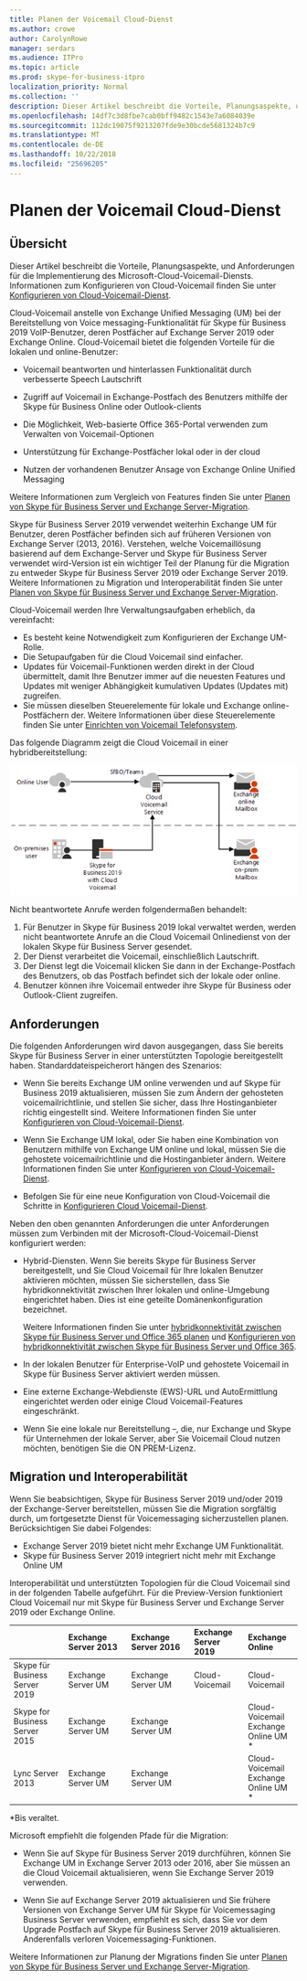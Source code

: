 ```yaml
---
title: Planen der Voicemail Cloud-Dienst
ms.author: crowe
author: CarolynRowe
manager: serdars
ms.audience: ITPro
ms.topic: article
ms.prod: skype-for-business-itpro
localization_priority: Normal
ms.collection: ''
description: Dieser Artikel beschreibt die Vorteile, Planungsaspekte, und Anforderungen für die Implementierung von Microsoft Cloud Voicemail-Dienst. Informationen zum Konfigurieren von Cloud-Voicemail finden Sie unter Konfigurieren von Cloud Voicemail.
ms.openlocfilehash: 14df7c3d8fbe7cab0bff9482c1543e7a6084039e
ms.sourcegitcommit: 112dc19075f9213207fde9e30bcde5681324b7c9
ms.translationtype: MT
ms.contentlocale: de-DE
ms.lasthandoff: 10/22/2018
ms.locfileid: "25696205"
---
```

# <a name="plan-cloud-voicemail-service"></a>Planen der Voicemail Cloud-Dienst

## <a name="overview"></a>Übersicht 

Dieser Artikel beschreibt die Vorteile, Planungsaspekte, und Anforderungen für die Implementierung des Microsoft-Cloud-Voicemail-Diensts. Informationen zum Konfigurieren von Cloud-Voicemail finden Sie unter [Konfigurieren von Cloud-Voicemail-Dienst](configure-cloud-voicemail.md).

Cloud-Voicemail anstelle von Exchange Unified Messaging (UM) bei der Bereitstellung von Voice messaging-Funktionalität für Skype für Business 2019 VoIP-Benutzer, deren Postfächer auf Exchange Server 2019 oder Exchange Online. Cloud-Voicemail bietet die folgenden Vorteile für die lokalen und online-Benutzer:

- Voicemail beantworten und hinterlassen Funktionalität durch verbesserte Speech Lautschrift

- Zugriff auf Voicemail in Exchange-Postfach des Benutzers mithilfe der Skype für Business Online oder Outlook-clients 

- Die Möglichkeit, Web-basierte Office 365-Portal verwenden zum Verwalten von Voicemail-Optionen

- Unterstützung für Exchange-Postfächer lokal oder in der cloud

- Nutzen der vorhandenen Benutzer Ansage von Exchange Online Unified Messaging

Weitere Informationen zum Vergleich von Features finden Sie unter [Planen von Skype für Business Server und Exchange Server-Migration](plan-um-migration.md). 

Skype für Business Server 2019 verwendet weiterhin Exchange UM für Benutzer, deren Postfächer befinden sich auf früheren Versionen von Exchange Server (2013, 2016).  Verstehen, welche Voicemaillösung basierend auf dem Exchange-Server und Skype für Business Server verwendet wird-Version ist ein wichtiger Teil der Planung für die Migration zu entweder Skype für Business Server 2019 oder Exchange Server 2019. Weitere Informationen zu Migration und Interoperabilität finden Sie unter [Planen von Skype für Business Server und Exchange Server-Migration](plan-um-migration.md). 

Cloud-Voicemail werden Ihre Verwaltungsaufgaben erheblich, da vereinfacht:

- Es besteht keine Notwendigkeit zum Konfigurieren der Exchange UM-Rolle.
- Die Setupaufgaben für die Cloud Voicemail sind einfacher.
- Updates für Voicemail-Funktionen werden direkt in der Cloud übermittelt, damit Ihre Benutzer immer auf die neuesten Features und Updates mit weniger Abhängigkeit kumulativen Updates (Updates mit) zugreifen.
- Sie müssen dieselben Steuerelemente für lokale und Exchange online-Postfächern der. Weitere Informationen über diese Steuerelemente finden Sie unter [Einrichten von Voicemail Telefonsystem](https://support.office.com/en-us/article/Set-up-Phone-System-voicemail-Admin-help-9c590873-b014-4df3-9e27-1bb97322a79d?ui=en-US&rs=en-US&ad=US).

Das folgende Diagramm zeigt die Cloud Voicemail in einer hybridbereitstellung:


![SfB Cloud-Voicemail](../../sfbserver2019/media/plan-cloud-voice-mail-server1.png)

Nicht beantwortete Anrufe werden folgendermaßen behandelt:  

1. Für Benutzer in Skype für Business 2019 lokal verwaltet werden, werden nicht beantwortete Anrufe an die Cloud Voicemail Onlinedienst von der lokalen Skype für Business Server gesendet. 
2. Der Dienst verarbeitet die Voicemail, einschließlich Lautschrift.
3. Der Dienst legt die Voicemail klicken Sie dann in der Exchange-Postfach des Benutzers, ob das Postfach befindet sich der lokale oder online.  
4. Benutzer können ihre Voicemail entweder ihre Skype für Business oder Outlook-Client zugreifen.

## <a name="requirements"></a>Anforderungen

Die folgenden Anforderungen wird davon ausgegangen, dass Sie bereits Skype für Business Server in einer unterstützten Topologie bereitgestellt haben.  Standarddateispeicherort hängen des Szenarios:

- Wenn Sie bereits Exchange UM online verwenden und auf Skype für Business 2019 aktualisieren, müssen Sie zum Ändern der gehosteten voicemailrichtlinie, und stellen Sie sicher, dass Ihre Hostinganbieter richtig eingestellt sind. Weitere Informationen finden Sie unter [Konfigurieren von Cloud-Voicemail-Dienst](configure-cloud-voicemail.md).

- Wenn Sie Exchange UM lokal, oder Sie haben eine Kombination von Benutzern mithilfe von Exchange UM online und lokal, müssen Sie die gehostete voicemailrichtlinie und die Hostinganbieter ändern.  Weitere Informationen finden Sie unter [Konfigurieren von Cloud-Voicemail-Dienst](configure-cloud-voicemail.md).

- Befolgen Sie für eine neue Konfiguration von Cloud-Voicemail die Schritte in [Konfigurieren Cloud Voicemail-Dienst](configure-cloud-voicemail.md).

Neben den oben genannten Anforderungen die unter Anforderungen müssen zum Verbinden mit der Microsoft-Cloud-Voicemail-Dienst konfiguriert werden:

- Hybrid-Diensten. Wenn Sie bereits Skype für Business Server bereitgestellt, und Sie Cloud Voicemail für Ihre lokalen Benutzer aktivieren möchten, müssen Sie sicherstellen, dass Sie hybridkonnektivität zwischen Ihrer lokalen und online-Umgebung eingerichtet haben. Dies ist eine geteilte Domänenkonfiguration bezeichnet. 

   Weitere Informationen finden Sie unter [hybridkonnektivität zwischen Skype für Business Server und Office 365 planen](plan-hybrid-connectivity.md) und [Konfigurieren von hybridkonnektivität zwischen Skype für Business Server und Office 365](configure-hybrid-connectivity.md).

- In der lokalen Benutzer für Enterprise-VoIP und gehostete Voicemail in Skype für Business Server aktiviert werden müssen.

- Eine externe Exchange-Webdienste (EWS)-URL und AutoErmittlung eingerichtet werden oder einige Cloud Voicemail-Features eingeschränkt.

-  Wenn Sie eine lokale nur Bereitstellung –, die, nur Exchange und Skype für Unternehmen der lokale Server, aber Sie Voicemail Cloud nutzen möchten, benötigen Sie die ON PREM-Lizenz. 

## <a name="migration-and-interoperability"></a>Migration und Interoperabilität

Wenn Sie beabsichtigen, Skype für Business Server 2019 und/oder 2019 der Exchange-Server bereitstellen, müssen Sie die Migration sorgfältig durch, um fortgesetzte Dienst für Voicemessaging sicherzustellen planen. Berücksichtigen Sie dabei Folgendes:

- Exchange Server 2019 bietet nicht mehr Exchange UM Funktionalität.
- Skype für Business Server 2019 integriert nicht mehr mit Exchange Online UM

Interoperabilität und unterstützten Topologien für die Cloud Voicemail sind in der folgenden Tabelle aufgeführt. Für die Preview-Version funktioniert Cloud Voicemail nur mit Skype für Business Server und Exchange Server 2019 oder Exchange Online.


|                               | Exchange Server 2013 | Exchange Server 2016 | Exchange Server 2019 | Exchange Online   |
|:---------------------------    |:---------------------|:---------------------|:------------------|:---------------------- |
| Skype für Business Server 2019 | Exchange Server UM | Exchange Server UM | Cloud-Voicemail | Cloud-Voicemail
Skype for Business Server 2015 | Exchange Server UM | Exchange Server UM |  | Cloud-Voicemail <br> Exchange Online UM * |
Lync Server 2013 <br>  | Exchange Server UM | Exchange Server UM | | Cloud-Voicemail <br> Exchange Online UM * |

\*Bis veraltet.

Microsoft empfiehlt die folgenden Pfade für die Migration:

-  Wenn Sie auf Skype für Business Server 2019 durchführen, können Sie Exchange UM in Exchange Server 2013 oder 2016, aber Sie müssen an die Cloud Voicemail aktualisieren, wenn Sie Exchange Server 2019 verwenden.

- Wenn Sie auf Exchange Server 2019 aktualisieren und Sie frühere Versionen von Exchange Server UM für Skype für Voicemessaging Business Server verwenden, empfiehlt es sich, dass Sie vor dem Upgrade Postfach auf Skype für Business Server 2019 aktualisieren.  Anderenfalls verloren Voicemessaging-Funktionen. 


Weitere Informationen zur Planung der Migrations finden Sie unter [Planen von Skype für Business Server und Exchange Server-Migration](plan-um-migration.md).

